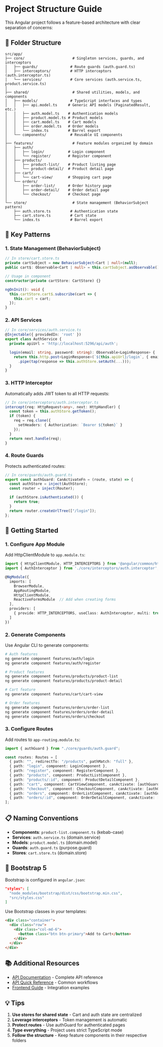 # Project Structure Guide

This Angular project follows a feature-based architecture with clear separation of concerns:

## 📁 Folder Structure

```
src/app/
├── core/                      # Singleton services, guards, and interceptors
│   ├── guards/               # Route guards (auth.guard.ts)
│   ├── interceptors/         # HTTP interceptors (auth.interceptor.ts)
│   └── services/             # Core services (auth.service.ts, product.service.ts)
│
├── shared/                    # Shared utilities, models, and components
│   ├── models/               # TypeScript interfaces and types
│   │   ├── api.model.ts     # Generic API models (PaginatedResult, etc.)
│   │   ├── auth.model.ts    # Authentication models
│   │   ├── product.model.ts # Product models
│   │   ├── cart.model.ts    # Cart models
│   │   ├── order.model.ts   # Order models
│   │   └── index.ts         # Barrel export
│   └── components/           # Reusable UI components
│
├── features/                  # Feature modules organized by domain
│   ├── auth/
│   │   ├── login/           # Login component
│   │   └── register/        # Register component
│   ├── products/
│   │   ├── product-list/    # Product listing page
│   │   └── product-detail/  # Product detail page
│   ├── cart/
│   │   └── cart-view/       # Shopping cart page
│   └── orders/
│       ├── order-list/      # Order history page
│       ├── order-detail/    # Order detail page
│       └── checkout/        # Checkout page
│
└── store/                     # State management (BehaviorSubject pattern)
    ├── auth.store.ts         # Authentication state
    ├── cart.store.ts         # Cart state
    └── index.ts              # Barrel export
```

## 🎯 Key Patterns

### 1. State Management (BehaviorSubject)

```typescript
// In store/cart.store.ts
private cartSubject = new BehaviorSubject<Cart | null>(null);
public cart$: Observable<Cart | null> = this.cartSubject.asObservable();

// Usage in component
constructor(private cartStore: CartStore) {}

ngOnInit(): void {
  this.cartStore.cart$.subscribe(cart => {
    this.cart = cart;
  });
}
```

### 2. API Services

```typescript
// In core/services/auth.service.ts
@Injectable({ providedIn: 'root' })
export class AuthService {
  private apiUrl = 'http://localhost:5296/api/auth';

  login(email: string, password: string): Observable<LoginResponse> {
    return this.http.post<LoginResponse>(`${this.apiUrl}/login`, { email, password })
      .pipe(tap(response => this.authStore.setAuth(...)));
  }
}
```

### 3. HTTP Interceptor

Automatically adds JWT token to all HTTP requests:

```typescript
// In core/interceptors/auth.interceptor.ts
intercept(req: HttpRequest<any>, next: HttpHandler) {
  const token = this.authStore.getToken();
  if (token) {
    req = req.clone({
      setHeaders: { Authorization: `Bearer ${token}` }
    });
  }
  return next.handle(req);
}
```

### 4. Route Guards

Protects authenticated routes:

```typescript
// In core/guards/auth.guard.ts
export const authGuard: CanActivateFn = (route, state) => {
  const authStore = inject(AuthStore);
  const router = inject(Router);

  if (authStore.isAuthenticated()) {
    return true;
  }
  return router.createUrlTree(["/login"]);
};
```

## 🚀 Getting Started

### 1. Configure App Module

Add HttpClientModule to `app.module.ts`:

```typescript
import { HttpClientModule, HTTP_INTERCEPTORS } from '@angular/common/http';
import { AuthInterceptor } from './core/interceptors/auth.interceptor';

@NgModule({
  imports: [
    BrowserModule,
    AppRoutingModule,
    HttpClientModule,
    ReactiveFormsModule  // Add when creating forms
  ],
  providers: [
    { provide: HTTP_INTERCEPTORS, useClass: AuthInterceptor, multi: true }
  ]
})
```

### 2. Generate Components

Use Angular CLI to generate components:

```bash
# Auth features
ng generate component features/auth/login
ng generate component features/auth/register

# Product features
ng generate component features/products/product-list
ng generate component features/products/product-detail

# Cart feature
ng generate component features/cart/cart-view

# Order features
ng generate component features/orders/order-list
ng generate component features/orders/order-detail
ng generate component features/orders/checkout
```

### 3. Configure Routes

Add routes to `app-routing.module.ts`:

```typescript
import { authGuard } from "./core/guards/auth.guard";

const routes: Routes = [
  { path: "", redirectTo: "/products", pathMatch: "full" },
  { path: "login", component: LoginComponent },
  { path: "register", component: RegisterComponent },
  { path: "products", component: ProductListComponent },
  { path: "products/:id", component: ProductDetailComponent },
  { path: "cart", component: CartViewComponent, canActivate: [authGuard] },
  { path: "checkout", component: CheckoutComponent, canActivate: [authGuard] },
  { path: "orders", component: OrderListComponent, canActivate: [authGuard] },
  { path: "orders/:id", component: OrderDetailComponent, canActivate: [authGuard] },
];
```

## 📋 Naming Conventions

- **Components**: `product-list.component.ts` (kebab-case)
- **Services**: `auth.service.ts` (domain.service)
- **Models**: `product.model.ts` (domain.model)
- **Guards**: `auth.guard.ts` (purpose.guard)
- **Stores**: `cart.store.ts` (domain.store)

## 🎨 Bootstrap 5

Bootstrap is configured in `angular.json`:

```json
"styles": [
  "node_modules/bootstrap/dist/css/bootstrap.min.css",
  "src/styles.css"
]
```

Use Bootstrap classes in your templates:

```html
<div class="container">
  <div class="row">
    <div class="col-md-6">
      <button class="btn btn-primary">Add to Cart</button>
    </div>
  </div>
</div>
```

## 📚 Additional Resources

- [API Documentation](../API_DOCUMENTATION.md) - Complete API reference
- [API Quick Reference](../API_QUICK_REFERENCE.md) - Common workflows
- [Frontend Guide](../FRONTEND_GUIDE.md) - Integration examples

## 💡 Tips

1. **Use stores for shared state** - Cart and auth state are centralized
2. **Leverage interceptors** - Token management is automatic
3. **Protect routes** - Use authGuard for authenticated pages
4. **Type everything** - Project uses strict TypeScript mode
5. **Follow the structure** - Keep feature components in their respective folders
